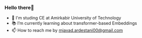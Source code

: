### Hello there👋

- 🏫 I'm studing CE at Amirkabir University of Technology
- 📚 I’m currently learning about transformer-based Embeddings 
- 📫 How to reach me by mjavad.ardestani00@gmail.com

